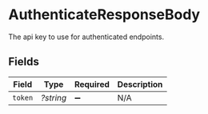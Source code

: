 # AuthenticateResponseBody

The api key to use for authenticated endpoints.


## Fields

| Field              | Type               | Required           | Description        |
| ------------------ | ------------------ | ------------------ | ------------------ |
| `token`            | *?string*          | :heavy_minus_sign: | N/A                |